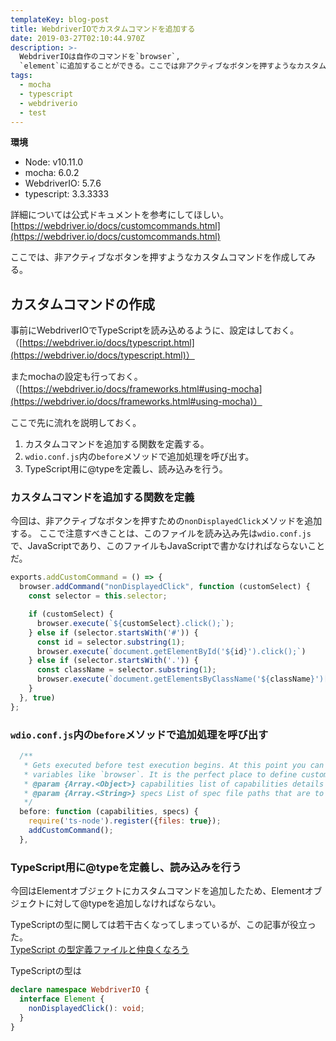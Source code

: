 ```yaml
---
templateKey: blog-post
title: WebdriverIOでカスタムコマンドを追加する
date: 2019-03-27T02:10:44.970Z
description: >-
  WebdriverIOは自作のコマンドを`browser`,
  `element`に追加することができる。ここでは非アクティブなボタンを押すようなカスタムコマンドを作成してみる。
tags:
  - mocha
  - typescript
  - webdriverio
  - test
---
```

**環境**
* Node: v10.11.0
* mocha: 6.0.2
* WebdriverIO: 5.7.6
* typescript: 3.3.3333

詳細については公式ドキュメントを参考にしてほしい。
[https://webdriver.io/docs/customcommands.html](https://webdriver.io/docs/customcommands.html)

ここでは、非アクティブなボタンを押すようなカスタムコマンドを作成してみる。

## カスタムコマンドの作成

事前にWebdriverIOでTypeScriptを読み込めるように、設定はしておく。（[https://webdriver.io/docs/typescript.html](https://webdriver.io/docs/typescript.html)）

またmochaの設定も行っておく。（[https://webdriver.io/docs/frameworks.html#using-mocha](https://webdriver.io/docs/frameworks.html#using-mocha)）

ここで先に流れを説明しておく。
1. カスタムコマンドを追加する関数を定義する。
2. `wdio.conf.js`内の`before`メソッドで追加処理を呼び出す。
3. TypeScript用に@typeを定義し、読み込みを行う。

### カスタムコマンドを追加する関数を定義

今回は、非アクティブなボタンを押すための`nonDisplayedClick`メソッドを追加する。
ここで注意すべきことは、このファイルを読み込み先は`wdio.conf.js`で、JavaScriptであり、このファイルもJavaScriptで書かなければならないことだ。

```javascript:title=webdriverExtension.js
exports.addCustomCommand = () => {
  browser.addCommand("nonDisplayedClick", function (customSelect) {
    const selector = this.selector;

    if (customSelect) {
      browser.execute(`${customSelect}.click();`);
    } else if (selector.startsWith('#')) {
      const id = selector.substring(1);
      browser.execute(`document.getElementById('${id}').click();`)
    } else if (selector.startsWith('.')) {
      const className = selector.substring(1);
      browser.execute(`document.getElementsByClassName('${className}')[0].click();`)
    }
  }, true)
};
```

### `wdio.conf.js`内の`before`メソッドで追加処理を呼び出す

```javascript:title=wdio.conf.js
  /**
   * Gets executed before test execution begins. At this point you can access to all global
   * variables like `browser`. It is the perfect place to define custom commands.
   * @param {Array.<Object>} capabilities list of capabilities details
   * @param {Array.<String>} specs List of spec file paths that are to be run
   */
  before: function (capabilities, specs) {
    require('ts-node').register({files: true});
    addCustomCommand();
  },
```

### TypeScript用に@typeを定義し、読み込みを行う
今回はElementオブジェクトにカスタムコマンドを追加したため、Elementオブジェクトに対して@typeを追加しなければならない。

TypeScriptの型に関しては若干古くなってしまっているが、この記事が役立った。  
[TypeScript の型定義ファイルと仲良くなろう](http://developer.hatenastaff.com/entry/2016/06/27/140931)

TypeScriptの型は

```typescript
declare namespace WebdriverIO {
  interface Element {
    nonDisplayedClick(): void;
  }
}
```

